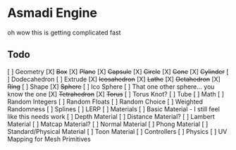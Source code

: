 # Asmadi Engine

oh wow this is getting complicated fast

## Todo
[ ] Geometry
    [X] ~~Box~~
    [X] ~~Plane~~
    [X] ~~Capsule~~
    [X] ~~Circle~~
    [X] ~~Cone~~
    [X] ~~Cylinder~~
    [ ] Dodecahedron
    [ ] Extrude
    [X] ~~Icosahedron~~
    [X] ~~Lathe~~
    [X] ~~Octahedron~~
    [X] ~~Ring~~
    [ ] Shape
    [X] ~~Sphere~~
    [ ] Ico Sphere
    [ ] That one other sphere... you know the one
    [X] ~~Tetrahedron~~
    [X] ~~Torus~~
    [ ] Torus Knot?
    [ ] Tube
[ ] Math
    [ ] Random Integers
    [ ] Random Floats
    [ ] Random Choice
    [ ] Weighted Randomness
    [ ] Splines
    [ ] LERP
[ ] Materials
    [ ] Basic Material
        - I still feel like this needs work
    [ ] Depth Material
    [ ] Distance Material?
    [ ] Lambert Material
    [ ] Matcap Material?
    [ ] Normal Material
    [ ] Phong Material
    [ ] Standard/Physical Material
    [ ] Toon Material
[ ] Controllers
[ ] Physics
[ ] UV Mapping for Mesh Primitives